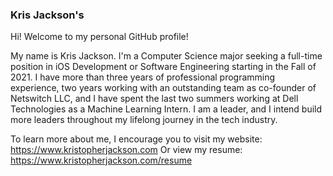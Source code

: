### Kris Jackson's 

Hi! Welcome to my personal GitHub profile! 

My name is Kris Jackson. I'm a Computer Science major seeking a full-time position in iOS Development or Software Engineering starting in the Fall of 2021. I have more than three years of professional programming experience, two years working with an outstanding team as co-founder of Netswitch LLC, and I have spent the last two summers working at Dell Technologies as a Machine Learning Intern. I am a leader, and I intend build more leaders throughout my lifelong journey in the tech industry.

To learn more about me, I encourage you to visit my website: <https://www.kristopherjackson.com>
Or view my resume: <https://www.kristopherjackson.com/resume>

<!--
**KrisJackson/KrisJackson** is a ✨ _special_ ✨ repository because its `README.md` (this file) appears on your GitHub profile.

Here are some ideas to get you started:

- 🔭 I’m currently working on ...
- 🌱 I’m currently learning ...
- 👯 I’m looking to collaborate on ...
- 🤔 I’m looking for help with ...
- 💬 Ask me about ...
- 📫 How to reach me: ...
- 😄 Pronouns: ...
- ⚡ Fun fact: ...
-->
